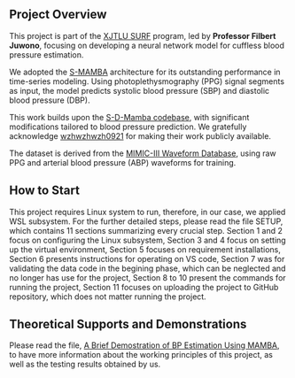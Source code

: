 ## Project Overview

This project is part of the [XJTLU SURF](https://www.xjtlu.edu.cn/en/study/surf) program, led by **Professor Filbert Juwono**, focusing on developing a neural network model for cuffless blood pressure estimation.  

We adopted the [S-MAMBA](https://github.com/wzhwzhwzh0921/S-D-Mamba/tree/main?tab=readme-ov-file) architecture for its outstanding performance in time-series modeling. Using photoplethysmography (PPG) signal segments as input, the model predicts systolic blood pressure (SBP) and diastolic blood pressure (DBP).  

This work builds upon the [S-D-Mamba codebase](https://github.com/wzhwzhwzh0921/S-D-Mamba), with significant modifications tailored to blood pressure prediction. We gratefully acknowledge [wzhwzhwzh0921](https://github.com/wzhwzhwzh0921) for making their work publicly available.  

The dataset is derived from the [MIMIC-III Waveform Database](https://physionet.org/content/mimic3wdb/1.0/), using raw PPG and arterial blood pressure (ABP) waveforms for training.  

## How to Start
This project requires Linux system to run, therefore, in our case, we applied WSL subsystem. 
For the further detailed steps, please read the file SETUP, which contains 11 sections summarizing every crucial step. Section 1 and 2 focus on configuring the Linux subsystem, Section 3 and 4 focus on setting up the virtual environment, Section 5 focuses on requirement installations, Section 6 presents instructions for operating on VS code,  Section 7 was for validating the data code in the begining phase, which can be neglected and no longer has use for the project, Section 8 to 10 present the commands for running the project, Section 11 focuses on uploading the project to GitHub repository, which does not matter running the project.

## Theoretical Supports and Demonstrations 
Please read the file, [A Brief Demostration of BP Estimation Using MAMBA](https://github.com/Liberty666-666/CufflessBPNet-Development-of-Neural-Network-Model-for-Cuffless-Blood-Pressure-Estimation/blob/main/A%20Brief%20Demostration%20of%20BP%20Estimation%20Using%20MAMBA.docx), to have more information about the working principles of this project, as well as the testing results obtained by us. 
